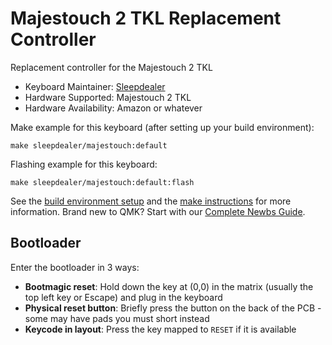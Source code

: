 # Majestouch 2 TKL Replacement Controller

Replacement controller for the Majestouch 2 TKL

* Keyboard Maintainer: [Sleepdealer](https://github.com/Sleepdealr)
* Hardware Supported: Majestouch 2 TKL
* Hardware Availability: Amazon or whatever

Make example for this keyboard (after setting up your build environment):

    make sleepdealer/majestouch:default

Flashing example for this keyboard:

    make sleepdealer/majestouch:default:flash

See the [build environment setup](https://docs.qmk.fm/#/getting_started_build_tools) and the [make instructions](https://docs.qmk.fm/#/getting_started_make_guide) for more information. Brand new to QMK? Start with our [Complete Newbs Guide](https://docs.qmk.fm/#/newbs).

## Bootloader

Enter the bootloader in 3 ways:

* **Bootmagic reset**: Hold down the key at (0,0) in the matrix (usually the top left key or Escape) and plug in the keyboard
* **Physical reset button**: Briefly press the button on the back of the PCB - some may have pads you must short instead
* **Keycode in layout**: Press the key mapped to `RESET` if it is available
